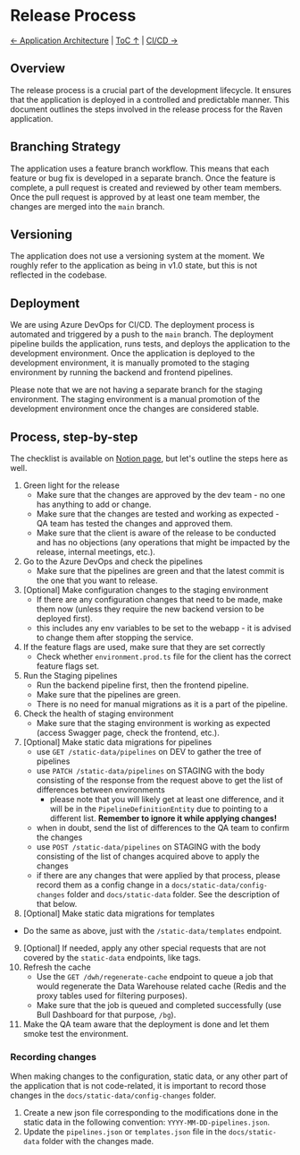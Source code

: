 Release Process
==========

[← Application Architecture](ApplicationArchitecture.md) | [ToC ↑](../README.md) | [CI/CD →](CiCd.md)

## Overview

The release process is a crucial part of the development lifecycle. It ensures that the application is deployed in a controlled and predictable manner. This document outlines the steps involved in the release process for the Raven application.

## Branching Strategy

The application uses a feature branch workflow. This means that each feature or bug fix is developed in a separate branch. Once the feature is complete, a pull request is created and reviewed by other team members. Once the pull request is approved by at least one team member, the changes are merged into the `main` branch.

## Versioning

The application does not use a versioning system at the moment. We roughly refer to the application as being in v1.0 state, but this is not reflected in the codebase.

## Deployment

We are using Azure DevOps for CI/CD. The deployment process is automated and triggered by a push to the `main` branch. The deployment pipeline builds the application, runs tests, and deploys the application to the development environment. Once the application is deployed to the development environment, it is manually promoted to the staging environment by running the backend and frontend pipelines.

Please note that we are not having a separate branch for the staging environment. The staging environment is a manual promotion of the development environment once the changes are considered stable.

## Process, step-by-step

The checklist is available on [Notion page](https://www.notion.so/curvestone/Checklist-for-Staging-updates-4ed637add51d4c6cbc3b86dcaa35758c?pvs=4), but let's outline the steps here as well.

1. Green light for the release
    * Make sure that the changes are approved by the dev team - no one has anything to add or change.
    * Make sure that the changes are tested and working as expected - QA team has tested the changes and approved them.
    * Make sure that the client is aware of the release to be conducted and has no objections (any operations that might be impacted by the release, internal meetings, etc.).
2. Go to the Azure DevOps and check the pipelines
    * Make sure that the pipelines are green and that the latest commit is the one that you want to release.
3. [Optional] Make configuration changes to the staging environment
    * If there are any configuration changes that need to be made, make them now (unless they require the new backend version to be deployed first).
    * this includes any env variables to be set to the webapp - it is advised to change them after stopping the service.
4. If the feature flags are used, make sure that they are set correctly
    * Check whether `environment.prod.ts` file for the client has the correct feature flags set.
5. Run the Staging pipelines
    * Run the backend pipeline first, then the frontend pipeline.
    * Make sure that the pipelines are green.
    * There is no need for manual migrations as it is a part of the pipeline.
6. Check the health of staging environment
    * Make sure that the staging environment is working as expected (access Swagger page, check the frontend, etc.).
7. [Optional] Make static data migrations for pipelines
   * use `GET /static-data/pipelines` on DEV to gather the tree of pipelines
   * use `PATCH /static-data/pipelines` on STAGING with the body consisting of the response from the request above to get the list of differences between environments
     * please note that you will likely get at least one difference, and it will be in the `PipelineDefinitionEntity` due to pointing to a different list. **Remember to ignore it while applying changes!**
   * when in doubt, send the list of differences to the QA team to confirm the changes
   * use `POST /static-data/pipelines` on STAGING with the body consisting of the list of changes acquired above to apply the changes
   * if there are any changes that were applied by that process, please record them as a config change in a `docs/static-data/config-changes` folder and `docs/static-data` folder. See the description of that below.
8. [Optional] Make static data migrations for templates
  * Do the same as above, just with the `/static-data/templates` endpoint.
9. [Optional] If needed, apply any other special requests that are not covered by the `static-data` endpoints, like tags.
10. Refresh the cache
    * Use the `GET /dwh/regenerate-cache` endpoint to queue a job that would regenerate the Data Warehouse related cache (Redis and the proxy tables used for filtering purposes).
    * Make sure that the job is queued and completed successfully (use Bull Dashboard for that purpose, `/bg`).
12. Make the QA team aware that the deployment is done and let them smoke test the environment.

### Recording changes

When making changes to the configuration, static data, or any other part of the application that is not code-related, it is important to record those changes in the `docs/static-data/config-changes` folder.

1. Create a new json file corresponding to the modifications done in the static data in the following convention: `YYYY-MM-DD-pipelines.json`.
2. Update the `pipelines.json` or `templates.json` file in the `docs/static-data` folder with the changes made.

